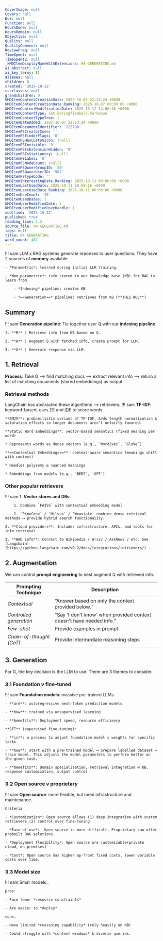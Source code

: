```yaml
---
CoverImage: null
Covers: null
Due: null
Function: null
HoursDone: null
HoursRemain: null
Objective: null
Quality: null
QualityComment: null
ReviewFreq: null
TimeSpent: null
TimeSpent2: null
_kMDItemDisplayNameWithExtensions: 04-GENERATING.md
ai_abstract: null
ai_key_terms: []
aliases: null
children: 0
created: '2025-10-12'
cssclasses: null
grandchildren: 0
kMDItemContentCreationDate: 2025-10-07 22:23:24 +0000
kMDItemContentCreationDate_Ranking: 2025-10-07 00:00:00 +0000
kMDItemContentModificationDate: 2025-10-12 14:06:38 +0000
kMDItemContentType: net.daringfireball.markdown
kMDItemContentTypeTree: (
kMDItemDateAdded: 2025-10-07 22:23:24 +0000
kMDItemDocumentIdentifier: '222798'
kMDItemFSCreatorCode: ''
kMDItemFSFinderFlags: '0'
kMDItemFSHasCustomIcon: (null)
kMDItemFSInvisible: '0'
kMDItemFSIsExtensionHidden: '0'
kMDItemFSIsStationery: (null)
kMDItemFSLabel: '0'
kMDItemFSNodeCount: (null)
kMDItemFSOwnerGroupID: '20'
kMDItemFSOwnerUserID: '502'
kMDItemFSTypeCode: ''
kMDItemInterestingDate_Ranking: 2025-10-11 00:00:00 +0000
kMDItemLastUsedDate: 2025-10-11 18:59:16 +0000
kMDItemLastUsedDate_Ranking: 2025-10-11 00:00:00 +0000
kMDItemUseCount: '45'
kMDItemUsedDates: (
kMDItemUserModifiedDate: (
kMDItemUserModifiedUserHandle: (
modified: '2025-10-12'
published: true
reading_time: 2.3
source_file: 04-GENERATING.md
tags: null
title: 04 GENERATING
word_count: 467
---
```


!!! sam
    LLM x RAG systems generate reponses to user questions.
    They have 2 sources of **memory** available.

    - *Parametric*: learned during initial LLM training.

    - *Non-parametric*: info stored in our knowledge base (KB) for RAG to learn from.

        - *Indexing* pipeline: creates KB

        - *==Generation==* pipeline: retrieves from KB (**THIS DOC**)



## Summary
!!! sam
    **Generation pipeline**: Tie together user Q with our **indexing pipeline**.

    1. **R** | Retrieve info from KB based on Q.

    2. **A** | Augment Q with fetched info, create prompt for LLM.

    3. **G** | Generate response via LLM.


## 1. Retrieval
**Process**: Take Q ⟶ find matching docs ⟶ extract relevant info ⟶ return a list of matching documents (stored embeddings) as output

### Retrieval methods
LangChain has abstracted these algorithms ⟶ retrievers.
!!! sam
    **TF-IDF**: keyword-based, uses <abbr title="term frequency">TF</abbr> and <abbr title="inverse document frequency">IDF</abbr> to score words.

    **BM25**: probabilistic variant of TF-IDF. Adds length normalization & saturation effects so longer documents aren’t unfairly favored.

    **Static Word Embeddings**: vector-based semantics (fixed meaning per word)

    * Represents words as dense vectors (e.g., `Word2Vec`, `GloVe`)

    **==Contextual Embeddings==**: context-aware semantics (meanings shift with context)

    * Handles polysemy & nuanced meanings

    * Embeddings from models (e.g., `BERT`, `GPT`)


### Other popular retrievers
!!! sam
    1. **Vector stores and DBs**:

        1. Combine `FAISS` with contextual embedding model

        2. `PineCone` / `Milvus` / `Weaviate` combine dense retrieval methods ⟶ provide hybrid search functionality.

    2. **Cloud providers**: Includes infrastructure, APIs, and tools for info retrieval

    3. **Web info**: Connect to Wikipedia / Arxiv / AskNews / etc. See [Langchain](https://python.langchain.com/v0.2/docs/integrations/retrievers/) .


## 2. Augmentation
We can control **prompt engineering** to best augment Q with retrieved info.

| Prompting Technique      | Description                                                          |
| ------------------------ | -------------------------------------------------------------------- |
| *Contextual*             | “Answer based on only the context provided below.”                   |
| *Controlled generation*  | "Say 'I don’t know' when provided context doesn't have needed info." |
| *Few-shot*               | Provide examples in prompt                                           |
| *Chain-of-thought (CoT)* | Provide intermediate reasoning steps                                 |

## 3. Generation

For G, the key decision is the LLM to use. There are 3 themes to consider.

### 3.1 Foundation v fine-tuned
!!! sam
    **Foundation models**: massive pre-trained LLMs.

    - **are**: autoregressive next-token prediction models

    - **how**: trained via unsupervised learning

    - **benefits**: Deployment speed, resource efficiency

    **SFT** (supervised fine-tuning): 

    - **is**: a process to adjust foundation model's weights for specific tasks

    - **how**: start with a pre-trained model ⟶ prepare labelled dataset ⟶ train model. This adjusts the model parameters to perform better on the given task.

    - **benefits**: Domain specialization, retrieval integration w KB, response customization, output control


### 3.2 Open source v proprietary
!!! sam
    **Open source**: more flexible, but need infrastructure and maintenance.

    Criteria

    - *Customization*: Open source allows (1) deep integration with custom retrievers (2) control over fine-tuning

    - *Ease of use*:  Open source is more difficult. Proprietary can offer prebuilt RAG solutions.

    - *Deployment flexibility*: Open source are customizable(private cloud, on-premises)

    - *Cost*: Open source has higher up-front fixed costs, lower variable costs over time.


### 3.3 Model size
!!! sam
    Small models..

    pros:

    - Face fewer *resource constraints*

    - Are easier to *deploy*

    cons:

    - Have limited *reasoning capability* (rely heavily on KB)

    - Could struggle with *context windows* & diverse queries.
